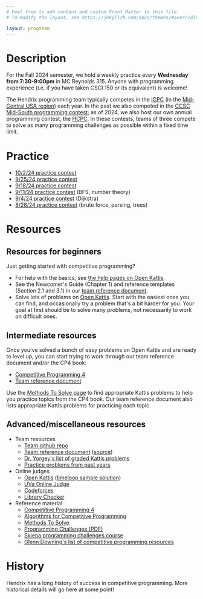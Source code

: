 ```yaml
---
# Feel free to add content and custom Front Matter to this file.
# To modify the layout, see https://jekyllrb.com/docs/themes/#overriding-theme-defaults

layout: progteam
---
```


# <a name="description">Description</a>

For the Fall 2024 semester, we hold a weekly practice every
**Wednesday from 7:30-9:00pm** in MC Reynolds 315. Anyone with programming
experience (i.e. if you have taken CSCI 150 or its equivalent) is
welcome!

The Hendrix programming team typically competes in the
[ICPC](https://icpc.global/) (in the [Mid-Central USA
region](https://icpc.global/regionals/finder/Mid-Central-USA-2024))
each year.  In the past we also competed in the [CCSC Mid-South
programming
contest](http://www.ccsc-ms.org/index.php?page=contest&sub=info); as
of 2024, we also host our own annual programming contest, the
[HCPC](https://hendrix-cs.github.io/hcpc/).  In these contests, teams
of three compete to solve as many programming challenges as possible
within a fixed time limit.

# <a name="practice">Practice</a>

- [10/2/24 practice contest](https://open.kattis.com/contests/aweniz)
- [9/25/24 practice contest](https://open.kattis.com/contests/sseke4)
- [9/18/24 practice contest](https://open.kattis.com/contests/wek353)
- [9/11/24 practice contest](https://open.kattis.com/contests/ua7xx7) (BFS, number theory)
- [9/4/24 practice contest](https://open.kattis.com/contests/qxbsmt) (Dijkstra)
- [8/28/24 practice contest](https://open.kattis.com/contests/u43r4a) (brute force, parsing, trees)

# <a name="resources">Resources</a>

## Resources for beginners

Just getting started with competitive programming?

* For help with the basics, see [the help pages on Open
  Kattis](https://support.kattis.com/support/home).
* See the Newcomer's Guide (Chapter 1) and reference templates
  (Section 2.1 and 3.1) in our [team reference document](https://raw.githubusercontent.com/Hendrix-CS/programming-team/master/reference/Hendrix-comprog-reference.pdf).
* Solve lots of problems on [Open Kattis](https://open.kattis.com/).
  Start with the easiest ones you can find, and occasionally try a
  problem that's a bit harder for you.  Your goal at first should be
  to solve many problems, not necessarily to work on difficult ones.

## Intermediate resources

Once you've solved a bunch of easy problems on Open Kattis and are
ready to level up, you can start trying to work through our team
reference document and/or the CP4 book:

* [Competitive Programming 4](https://cpbook.net/)
* [Team reference document](https://raw.githubusercontent.com/Hendrix-CS/programming-team/master/reference/Hendrix-comprog-reference.pdf)

Use the [Methods To Solve page](https://cpbook.net/methodstosolve) to
find appropriate Kattis problems to help you practice topics from the
CP4 book.  Our team reference document also lists appropriate Kattis
problems for practicing each topic.

## Advanced/miscellaneous resources

* Team resources
    * [Team github repo](https://github.com/Hendrix-CS/programming-team)
    * [Team reference
      document](https://raw.githubusercontent.com/Hendrix-CS/programming-team/master/reference/Hendrix-comprog-reference.pdf) ([source](https://github.com/Hendrix-CS/programming-team/tree/master/reference))
    * [Dr. Yorgey's list of graded Kattis problems](http://ozark.hendrix.edu/~yorgey/kattis.html)
    * [Practice problems from past years](/programming-team-old.html)
* Online judges
    * [Open Kattis](https://open.kattis.com/) ([timeloop sample solution](misc/Timeloop.java))
    * [UVa Online Judge](https://uva.onlinejudge.org/)
    * [Codeforces](http://codeforces.com/)
    * [Library Checker](https://judge.yosupo.jp/)
* Reference material
    * [Competitive Programming 4](https://cpbook.net/)
    * [Algorithms for Competitive Programming](http://cp-algorithms.com)
    * [Methods To Solve](https://cpbook.net/methodstosolve)
    * [Programming Challenges (PDF)](http://citeseerx.ist.psu.edu/viewdoc/download?doi=10.1.1.173.8499&rep=rep1&type=pdf)
    * [Skiena programming challenges course](http://www3.cs.stonybrook.edu/~skiena/392/)
    * [Glenn Downing's list of competitive programming
      resources](https://www.cs.utexas.edu/users/downing/cs104c/Resources.html)

# <a name="history">History</a>

Hendrix has a long history of success in competitive programming.
More historical details will go here at some point!
